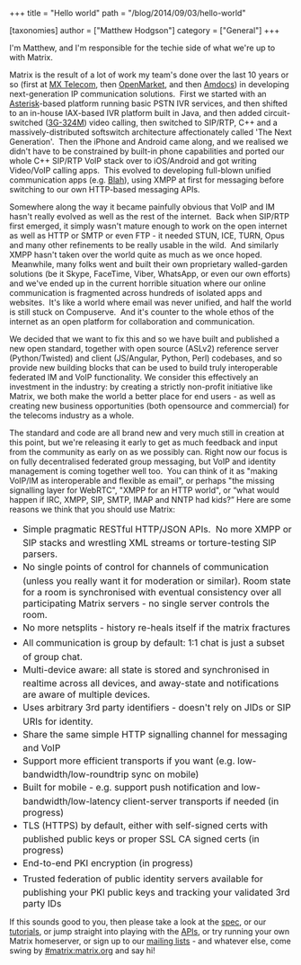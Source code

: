 +++
title = "Hello world"
path = "/blog/2014/09/03/hello-world"

[taxonomies]
author = ["Matthew Hodgson"]
category = ["General"]
+++

I'm Matthew, and I'm responsible for the techie side of what we're up to with Matrix.

Matrix is the result of a lot of work my team's done over the last 10 years or so (first at <a href="http://www.mxtelecom.com">MX Telecom</a>, then <a href="http://www.openmarket.com">OpenMarket</a>, and then <a href="http://www.amdocs.com/UnifiedCommunications">Amdocs</a>) in developing next-generation IP communication solutions.  First we started with an <a href="http://www.asterisk.org">Asterisk</a>-based platform running basic PSTN IVR services, and then shifted to an in-house IAX-based IVR platform built in Java, and then added circuit-switched (<a href="http://en.wikipedia.org/wiki/3G-324M">3G-324M</a>) video calling, then switched to SIP/RTP, C++ and a massively-distributed softswitch architecture affectionately called 'The Next Generation'.  Then the iPhone and Android came along, and we realised we didn't have to be constrained by built-in phone capabilities and ported our whole C++ SIP/RTP VoIP stack over to iOS/Android and got writing Video/VoIP calling apps.  This evolved to developing full-blown unified communication apps (e.g. <a href="http://www.blah.com">Blah</a>), using XMPP at first for messaging before switching to our own HTTP-based messaging APIs.

Somewhere along the way it became painfully obvious that VoIP and IM hasn't really evolved as well as the rest of the internet.  Back when SIP/RTP first emerged, it simply wasn't mature enough to work on the open internet as well as HTTP or SMTP or even FTP - it needed STUN, ICE, TURN, Opus and many other refinements to be really usable in the wild.  And similarly XMPP hasn't taken over the world quite as much as we once hoped.  Meanwhile, many folks went and built their own proprietary walled-garden solutions (be it Skype, FaceTime, Viber, WhatsApp, or even our own efforts) and we've ended up in the current horrible situation where our online communication is fragmented across hundreds of isolated apps and websites.  It's like a world where email was never unified, and half the world is still stuck on Compuserve.  And it's counter to the whole ethos of the internet as an open platform for collaboration and communication.

We decided that we want to fix this and so we have built and published a new open standard, together with open source (ASLv2) reference server (Python/Twisted) and client (JS/Angular, Python, Perl) codebases, and so provide new building blocks that can be used to build truly interoperable federated IM and VoIP functionality.  We consider this effectively an investment in the industry: by creating a strictly non-profit initiative like Matrix, we both make the world a better place for end users - as well as creating new business opportunities (both opensource and commercial) for the telecoms industry as a whole.

The standard and code are all brand new and very much still in creation at this point, but we're releasing it early to get as much feedback and input from the community as early on as we possibly can. Right now our focus is on fully decentralised federated group messaging, but VoIP and identity management is coming together well too.  You can think of it as "making VoIP/IM as interoperable and flexible as email", or perhaps "the missing signalling layer for WebRTC", "XMPP for an HTTP world", or “what would happen if IRC, XMPP, SIP, SMTP, IMAP and NNTP had kids?” Here are some reasons we think that you should use Matrix:
<ul>
	<li><span style="font-size: 1rem; line-height: 1.714285714;">Simple pragmatic RESTful HTTP/JSON APIs.  No more XMPP or SIP stacks and wrestling XML streams or torture-testing SIP parsers.</span>
</li>
	<li><span style="font-size: 1rem; line-height: 1.714285714;">No single points of control for channels of communication (unless you really want it for moderation or similar). Room state for a room is synchronised with eventual consistency over all participating Matrix servers - no single server controls the room.</span>
</li>
	<li><span style="font-size: 1rem; line-height: 1.714285714;">No more netsplits - history re-heals itself if the matrix fractures</span>
</li>
	<li><span style="font-size: 1rem; line-height: 1.714285714;">All communication is group by default: 1:1 chat is just a subset of group chat.</span>
</li>
	<li><span style="font-size: 1rem; line-height: 1.714285714;">Multi-device aware: all state is stored and synchronised in realtime across all devices, and away-state and notifications are aware of multiple devices.</span>
</li>
	<li><span style="font-size: 1rem; line-height: 1.714285714;">Uses arbitrary 3rd party identifiers - doesn't rely on JIDs or SIP URIs for identity.</span>
</li>
	<li><span style="font-size: 1rem; line-height: 1.714285714;">Share the same simple HTTP signalling channel for messaging and VoIP</span>
</li>
	<li><span style="font-size: 1rem; line-height: 1.714285714;">Support more efficient transports if you want (e.g. low-bandwidth/low-roundtrip sync on mobile)</span>
</li>
	<li><span style="font-size: 1rem; line-height: 1.714285714;">Built for mobile - e.g. support push notification and low-bandwidth/low-latency client-server transports if needed (in progress)</span>
</li>
	<li><span style="font-size: 1rem; line-height: 1.714285714;">TLS (HTTPS) by default, either with self-signed certs with published public keys or proper SSL CA signed certs (in progress)</span>
</li>
	<li><span style="font-size: 1rem; line-height: 1.714285714;">End-to-end PKI encryption (in progress)</span>
</li>
	<li><span style="font-size: 1rem; line-height: 1.714285714;">Trusted federation of public identity servers available for publishing your PKI public keys and tracking your validated 3rd party IDs</span>
</li>
</ul>
If this sounds good to you, then please take a look at the <a href="http://matrix.org/docs/spec">spec</a>, or our <a href="http://matrix.org/docs/howtos">tutorials</a>, or jump straight into playing with the <a href="http://matrix.org/docs/api">APIs</a>, or try running your own Matrix homeserver, or sign up to our <a href="http://matrix.org/mailman">mailing lists</a> - and whatever else, come swing by <a href="http://matrix.org/alpha">#matrix:matrix.org</a> and say hi!

<a href="http://xkcd.com/927/"><img class="aligncenter" style="box-shadow: 0 0 0 ! important" src="http://imgs.xkcd.com/comics/standards.png" alt="" /></a>
